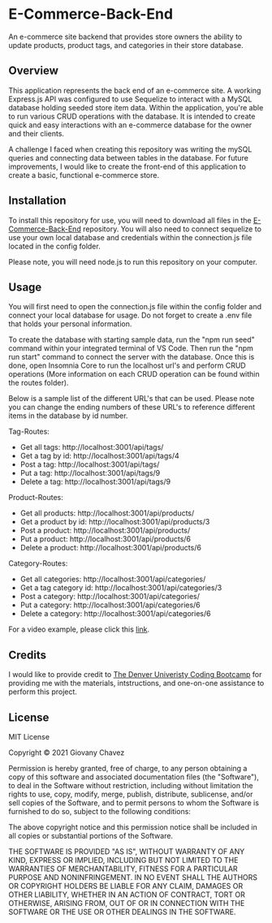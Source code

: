 # E-Commerce-Back-End

An e-commerce site backend that provides store owners the ability to update products, product tags, and categories in their store database.

## Overview

This application represents the back end of an e-commerce site. A working Express.js API was configured to use Sequelize to interact with a MySQL database holding seeded store item data. Within the application, you're able to run various CRUD operations with the database. It is intended to create quick and easy interactions with an e-commerce database for the owner and their clients.

A challenge I faced when creating this repository was writing the mySQL queries and connecting data between tables in the database. For future improvements, I would like to create the front-end of this application to create a basic, functional e-commerce store.

## Installation

To install this repository for use, you will need to download all files in the [E-Commerce-Back-End](https://github.com/glchavez/E-Commerce-Back-End) repository. You will also need to connect sequelize to use your own local database and credentials within the connection.js file located in the config folder.

Please note, you will need node.js to run this repository on your computer.

## Usage

You will first need to open the connection.js file within the config folder and connect your local database for usage. Do not forget to create a .env file that holds your personal information.

To create the database with starting sample data, run the "npm run seed" command within your integrated terminal of VS Code. Then run the "npm run start" command to connect the server with the database. Once this is done, open Insomnia Core to run the localhost url's and perform CRUD operations (More information on each CRUD operation can be found within the routes folder).

Below is a sample list of the different URL's that can be used. Please note you can change the ending numbers of these URL's to reference different items in the database by id number.

Tag-Routes:

<ul>
<li>Get all tags: http://localhost:3001/api/tags/</li>
<li>Get a tag by id: http://localhost:3001/api/tags/4</li>
<li>Post a tag: http://localhost:3001/api/tags/</li>
<li>Put a tag: http://localhost:3001/api/tags/9</li>
<li>Delete a tag: http://localhost:3001/api/tags/9</li>
</ul>

Product-Routes:

<ul>
<li>Get all products: http://localhost:3001/api/products/</li>
<li>Get a product by id: http://localhost:3001/api/products/3</li>
<li>Post a product: http://localhost:3001/api/products/</li>
<li>Put a product: http://localhost:3001/api/products/6</li>
<li>Delete a product: http://localhost:3001/api/products/6</li>
</ul>

Category-Routes:

<ul>
<li>Get all categories: http://localhost:3001/api/categories/</li>
<li>Get a tag category id: http://localhost:3001/api/categories/3</li>
<li>Post a category: http://localhost:3001/api/categories/</li>
<li>Put a category: http://localhost:3001/api/categories/6</li>
<li>Delete a category: http://localhost:3001/api/categories/6</li>
</ul>

For a video example, please click this [link](https://drive.google.com/file/d/1INRPNXXYIX7hB6WYs4N61YRQ8HAeiBIw/view?usp=sharing).

## Credits

I would like to provide credit to [The Denver Univeristy Coding Bootcamp](https://bootcamp.du.edu/coding/) for providing me with the materials, intstructions, and one-on-one assistance to perform this project.

## License

MIT License

Copyright &copy; 2021 Giovany Chavez

Permission is hereby granted, free of charge, to any person obtaining a copy
of this software and associated documentation files (the "Software"), to deal
in the Software without restriction, including without limitation the rights
to use, copy, modify, merge, publish, distribute, sublicense, and/or sell
copies of the Software, and to permit persons to whom the Software is
furnished to do so, subject to the following conditions:

The above copyright notice and this permission notice shall be included in all
copies or substantial portions of the Software.

THE SOFTWARE IS PROVIDED "AS IS", WITHOUT WARRANTY OF ANY KIND, EXPRESS OR
IMPLIED, INCLUDING BUT NOT LIMITED TO THE WARRANTIES OF MERCHANTABILITY,
FITNESS FOR A PARTICULAR PURPOSE AND NONINFRINGEMENT. IN NO EVENT SHALL THE
AUTHORS OR COPYRIGHT HOLDERS BE LIABLE FOR ANY CLAIM, DAMAGES OR OTHER
LIABILITY, WHETHER IN AN ACTION OF CONTRACT, TORT OR OTHERWISE, ARISING FROM,
OUT OF OR IN CONNECTION WITH THE SOFTWARE OR THE USE OR OTHER DEALINGS IN THE
SOFTWARE.
